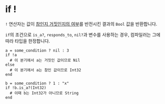 # if !

`!` 연산자는 값이 [참인지 거짓인지의 여부](truthy_and_falsey_values.html)를 반전시킨 결과의 `Bool` 값을 반환합니다.

`if`의 조건으로 `is_a?`, `responds_to`, `nil?`과 변수를 사용하는 경우, 컴파일러는 그에 따라 타입을 한정합니다.

```crystal
a = some_condition ? nil : 3
if !a
  # 이 분기에서 a는 거짓인 값이므로 Nil
else
  # 이 분기에서 a는 참인 값이므로 Int32
end
```

```crystal
b = some_condition ? 1 : "x"
if !b.is_a?(Int32)
  # 이때 b는 Int32가 아니므로 String
end
```
